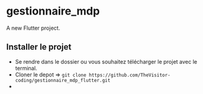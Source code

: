 # gestionnaire_mdp

A new Flutter project.

## Installer le projet

- Se rendre dans le dossier ou vous souhaitez télécharger le projet avec le terminal.
- Cloner le depot => `git clone https://github.com/TheVisitor-coding/gestionnaire_mdp_flutter.git `
-
